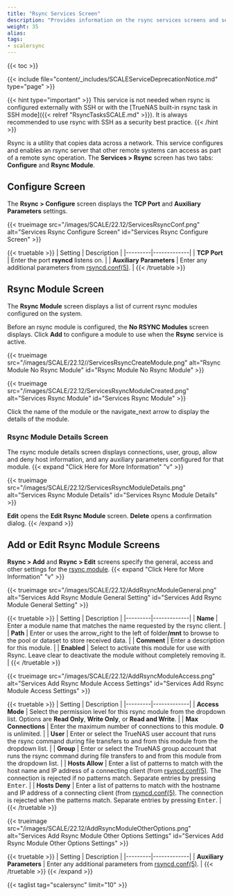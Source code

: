```yaml
---
title: "Rsync Services Screen"
description: "Provides information on the rsync services screens and settings."
weight: 35
alias: 
tags:
- scalersync
---
```


{{< toc >}}

{{< include file="content/_includes/SCALEServiceDeprecationNotice.md" type="page" >}}

{{< hint type="important" >}}
This service is not needed when rsync is configured externally with SSH or with the [TrueNAS built-in rsync task in SSH mode]({{< relref "RsyncTasksSCALE.md" >}}).
It is always recommended to use rsync with SSH as a security best practice.
{{< /hint >}}

Rsync is a utility that copies data across a network.
This service configures and enables an rsync server that other remote systems can access as part of a remote sync operation.
The **Services > Rsync** screen has two tabs: **Configure** and **Rsync Module**.

## Configure Screen

The **Rsync > Configure** screen displays the **TCP Port** and **Auxiliary Parameters** settings. 

{{< trueimage src="/images/SCALE/22.12/ServicesRsyncConf.png" alt="Services Rsync Configure Screen" id="Services Rsync Configure Screen" >}}

{{< truetable >}}
| Setting | Description |
|---------|-------------|
| **TCP Port** | Enter the port **rsyncd** listens on. |
| **Auxiliary Parameters** | Enter any additional parameters from [rsyncd.conf(5)](https://www.samba.org/ftp/rsync/rsyncd.conf.html). |
{{< /truetable >}}

## Rsync Module Screen

The **Rsync Module** screen displays a list of current rsync modules configured on the system. 

Before an rsync module is configured, the **No RSYNC Modules** screen displays. Click **Add** to configure a module to use when the **Rsync** service is active. 

{{< trueimage src="/images/SCALE/22.12//ServicesRsyncCreateModule.png" alt="Rsync Module No Rsync Module" id="Rsync Module No Rsync Module" >}}

{{< trueimage src="/images/SCALE/22.12/ServicesRsyncModuleCreated.png" alt="Services Rsync Module" id="Services Rsync Module" >}}

Click the name of the module or the <span class="material-icons">navigate_next</span> arrow to display the details of the module.

### Rsync Module Details Screen

The rsync module details screen displays connections, user, group, allow and deny host information, and any auxiliary parameters configured for that module.
{{< expand "Click Here for More Information" "v" >}}

{{< trueimage src="/images/SCALE/22.12/ServicesRsyncModuleDetails.png" alt="Services Rsync Module Details" id="Services Rsync Module Details" >}}

**Edit** opens the **Edit Rsync Module** screen. **Delete** opens a confirmation dialog.
{{< /expand >}}
## Add or Edit Rsync Module Screens
**Rsync > Add** and **Rsync > Edit** screens specify the general, access and other settings for the [rsync module](https://download.samba.org/pub/rsync/rsync.1).
{{< expand "Click Here for More Information" "v" >}}

{{< trueimage src="/images/SCALE/22.12/AddRsyncModuleGeneral.png" alt="Services Add Rsync Module General Setting" id="Services Add Rsync Module General Setting" >}}

{{< truetable >}}
| Setting | Description |
|---------|-------------|
| **Name** | Enter a module name that matches the name requested by the rsync client. |
| **Path** | Enter or uses the <span class="material-icons">arrow_right</span> to the left of <span class="material-icons">folder</span>**/mnt** to browse to the pool or dataset to store received data. |
| **Comment** | Enter a description for this module. |
| **Enabled** | Select to activate this module for use with Rsync. Leave clear to deactivate the module without completely removing it. |
{{< /truetable >}}

{{< trueimage src="/images/SCALE/22.12/AddRsyncModuleAccess.png" alt="Services Add Rsync Module Access Settings" id="Services Add Rsync Module Access Settings" >}}

{{< truetable >}}
| Setting | Description |
|---------|-------------|
| **Access Mode** | Select the permission level for this rsync module from the dropdown list. Options are **Read Only**, **Write Only**, or **Read and Write**. |
| **Max Connections** | Enter the maximum number of connections to this module. **0** is unlimited. |
| **User** | Enter or select the TrueNAS user account that runs the rsync command during file transfers to and from this module from the dropdown list. |
| **Group** | Enter or select the TrueNAS group account that runs the rsync command during file transfers to and from this module from the dropdown list. |
| **Hosts Allow** | Enter a list of patterns to match with the host name and IP address of a connecting client (from [rsyncd.conf(5)](https://www.samba.org/ftp/rsync/rsyncd.conf.html). The connection is rejected if no patterns match. Separate entries by pressing <kbd>Enter</kbd>. |
| **Hosts Deny** | Enter  a list of patterns to match with the hostname and IP address of a connecting client (from [rsyncd.conf(5)](https://www.samba.org/ftp/rsync/rsyncd.conf.html). The connection is rejected when the patterns match. Separate entries by pressing <kbd>Enter</kbd>. |
{{< /truetable >}}

{{< trueimage src="/images/SCALE/22.12/AddRsyncModuleOtherOptions.png" alt="Services Add Rsync Module Other Options Settings" id="Services Add Rsync Module Other Options Settings" >}}

{{< truetable >}}
| Setting | Description |
|---------|-------------|
| **Auxiliary Parameters** | Enter any additional parameters from [rsyncd.conf(5)](https://www.samba.org/ftp/rsync/rsyncd.conf.html). |
{{< /truetable >}}
{{< /expand >}}

{{< taglist tag="scalersync" limit="10" >}}